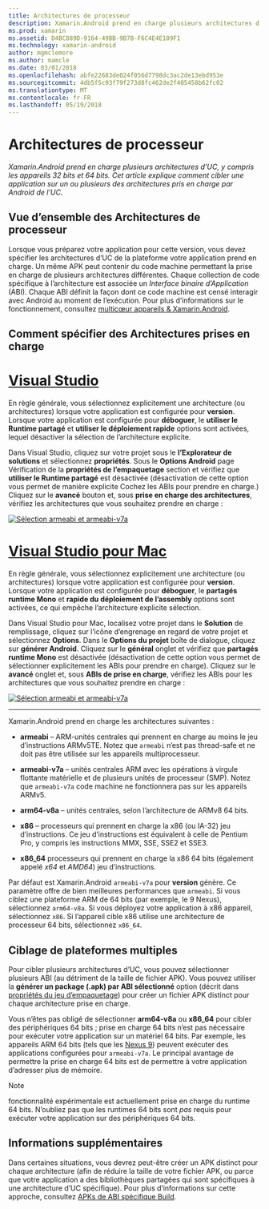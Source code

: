 ```yaml
---
title: Architectures de processeur
description: Xamarin.Android prend en charge plusieurs architectures d’UC, y compris les appareils 32 bits et 64 bits. Cet article explique comment cibler une application sur un ou plusieurs des architectures pris en charge par Android de l’UC.
ms.prod: xamarin
ms.assetid: D4BC889D-9164-49BB-9B7B-F6C4E4E109F1
ms.technology: xamarin-android
author: mgmclemore
ms.author: mamcle
ms.date: 03/01/2018
ms.openlocfilehash: abfe22683de024f056d7798dc3ac2de13ebd953e
ms.sourcegitcommit: 4db5f5c93f79f273d8fc462de2f405458b62fc02
ms.translationtype: MT
ms.contentlocale: fr-FR
ms.lasthandoff: 05/19/2018
---
```

# <a name="cpu-architectures"></a>Architectures de processeur

_Xamarin.Android prend en charge plusieurs architectures d’UC, y compris les appareils 32 bits et 64 bits. Cet article explique comment cibler une application sur un ou plusieurs des architectures pris en charge par Android de l’UC._

## <a name="cpu-architectures-overview"></a>Vue d’ensemble des Architectures de processeur

Lorsque vous préparez votre application pour cette version, vous devez spécifier les architectures d’UC de la plateforme votre application prend en charge. Un même APK peut contenir du code machine permettant la prise en charge de plusieurs architectures différentes. Chaque collection de code spécifique à l’architecture est associée un *Interface binaire d’Application* (ABI). Chaque ABI définit la façon dont ce code machine est censé interagir avec Android au moment de l’exécution.
Pour plus d’informations sur le fonctionnement, consultez [multicœur appareils &amp; Xamarin.Android](~/android/deploy-test/multicore-devices.md).


## <a name="how-to-specify-supported-architectures"></a>Comment spécifier des Architectures prises en charge

# <a name="visual-studiotabvswin"></a>[Visual Studio](#tab/vswin)

En règle générale, vous sélectionnez explicitement une architecture (ou architectures) lorsque votre application est configurée pour **version**. Lorsque votre application est configurée pour **déboguer**, le **utiliser le Runtime partagé** et **utiliser le déploiement rapide** options sont activées, lequel désactiver la sélection de l’architecture explicite.

Dans Visual Studio, cliquez sur votre projet sous le **l’Explorateur de solutions** et sélectionnez **propriétés**. Sous le **Options Android** page Vérification de la **propriétés de l’empaquetage** section et vérifiez que **utiliser le Runtime partagé** est désactivée (désactivation de cette option vous permet de manière explicite Cochez les ABIs pour prendre en charge.) Cliquez sur le **avancé** bouton et, sous **prise en charge des architectures**, vérifiez les architectures que vous souhaitez prendre en charge :

[![Sélection armeabi et armeabi-v7a](cpu-architectures-images/vs/01-abi-selections-sml.png)](cpu-architectures-images/vs/01-abi-selections.png#lightbox)

# <a name="visual-studio-for-mactabvsmac"></a>[Visual Studio pour Mac](#tab/vsmac)

En règle générale, vous sélectionnez explicitement une architecture (ou architectures) lorsque votre application est configurée pour **version**. Lorsque votre application est configurée pour **déboguer**, le **partagés runtime Mono** et **rapide du déploiement de l’assembly** options sont activées, ce qui empêche l’architecture explicite sélection.

Dans Visual Studio pour Mac, localisez votre projet dans le **Solution** de remplissage, cliquez sur l’icône d’engrenage en regard de votre projet et sélectionnez **Options**. Dans le **Options du projet** boîte de dialogue, cliquez sur **générer Android**. Cliquez sur le **général** onglet et vérifiez que **partagés runtime Mono** est désactivée (désactivation de cette option vous permet de sélectionner explicitement les ABIs pour prendre en charge). Cliquez sur le **avancé** onglet et, sous **ABIs de prise en charge**, vérifiez les ABIs pour les architectures que vous souhaitez prendre en charge :

[![Sélection armeabi et armeabi-v7a](cpu-architectures-images/xs/01-abi-selections-sml.png)](cpu-architectures-images/xs/01-abi-selections.png#lightbox)

-----


Xamarin.Android prend en charge les architectures suivantes :

-   **armeabi** &ndash; ARM-unités centrales qui prennent en charge au moins le jeu d’instructions ARMv5TE. Notez que `armeabi` n’est pas thread-safe et ne doit pas être utilisée sur les appareils multiprocesseur.

-   **armeabi-v7a** &ndash; unités centrales ARM avec les opérations à virgule flottante matérielle et de plusieurs unités de processeur (SMP). Notez que `armeabi-v7a` code machine ne fonctionnera pas sur les appareils ARMv5.

-   **arm64-v8a** &ndash; unités centrales, selon l’architecture de ARMv8 64 bits.

-   **x86** &ndash; processeurs qui prennent en charge la x86 (ou IA-32) jeu d’instructions. Ce jeu d’instructions est équivalent à celle de Pentium Pro, y compris les instructions MMX, SSE, SSE2 et SSE3.

-   **x86_64** processeurs qui prennent en charge la x86 64 bits (également appelé *x64* et *AMD64*) jeu d’instructions.

Par défaut est Xamarin.Android `armeabi-v7a` pour **version** génère. Ce paramètre offre de bien meilleures performances que `armeabi`. Si vous ciblez une plateforme ARM de 64 bits (par exemple, le 9 Nexus), sélectionnez `arm64-v8a`. Si vous déployez votre application à x86 appareil, sélectionnez `x86`. Si l’appareil cible x86 utilise une architecture de processeur 64 bits, sélectionnez `x86_64`.

## <a name="targeting-multiple-platforms"></a>Ciblage de plateformes multiples

Pour cibler plusieurs architectures d’UC, vous pouvez sélectionner plusieurs ABI (au détriment de la taille de fichier APK). Vous pouvez utiliser la **générer un package (.apk) par ABI sélectionné** option (décrit dans [propriétés du jeu d’empaquetage](~/android/deploy-test/release-prep/index.md#Set_Packaging_Properties)) pour créer un fichier APK distinct pour chaque architecture prise en charge.

Vous n’êtes pas obligé de sélectionner **arm64-v8a** ou **x86_64** pour cibler des périphériques 64 bits ; prise en charge 64 bits n’est pas nécessaire pour exécuter votre application sur un matériel 64 bits. Par exemple, les appareils ARM 64 bits (tels que les [Nexus 9](http://www.google.com/nexus/9/)) peuvent exécuter des applications configurées pour `armeabi-v7a`. Le principal avantage de permettre la prise en charge 64 bits est de permettre à votre application d’adresser plus de mémoire.

> [!NOTE]
> fonctionnalité expérimentale est actuellement prise en charge du runtime 64 bits. N’oubliez pas que les runtimes 64 bits sont *pas* requis pour exécuter votre application sur des périphériques 64 bits. 

## <a name="additional-information"></a>Informations supplémentaires

Dans certaines situations, vous devrez peut-être créer un APK distinct pour chaque architecture (afin de réduire la taille de votre fichier APK, ou parce que votre application a des bibliothèques partagées qui sont spécifiques à une architecture d’UC spécifique).
Pour plus d’informations sur cette approche, consultez [APKs de ABI spécifique Build](~/android/deploy-test/building-apps/abi-specific-apks.md).
